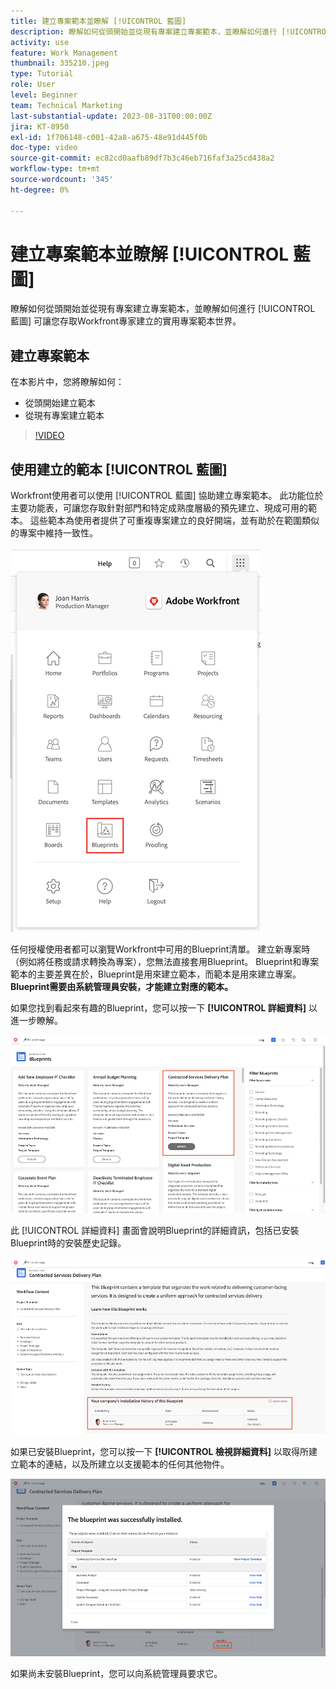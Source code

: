 ```yaml
---
title: 建立專案範本並瞭解 [!UICONTROL 藍圖]
description: 瞭解如何從頭開始並從現有專案建立專案範本，並瞭解如何進行 [!UICONTROL 藍圖] 可讓您存取Workfront專家建立的實用專案範本世界。
activity: use
feature: Work Management
thumbnail: 335210.jpeg
type: Tutorial
role: User
level: Beginner
team: Technical Marketing
last-substantial-update: 2023-08-31T00:00:00Z
jira: KT-8950
exl-id: 1f706148-c001-42a8-a675-48e91d445f0b
doc-type: video
source-git-commit: ec82cd0aafb89df7b3c46eb716faf3a25cd438a2
workflow-type: tm+mt
source-wordcount: '345'
ht-degree: 0%

---
```


# 建立專案範本並瞭解 [!UICONTROL 藍圖]

瞭解如何從頭開始並從現有專案建立專案範本，並瞭解如何進行 [!UICONTROL 藍圖] 可讓您存取Workfront專家建立的實用專案範本世界。

## 建立專案範本

在本影片中，您將瞭解如何：

* 從頭開始建立範本
* 從現有專案建立範本

>[!VIDEO](https://video.tv.adobe.com/v/335210/?quality=12&learn=on)

## 使用建立的範本 [!UICONTROL 藍圖]

Workfront使用者可以使用 [!UICONTROL 藍圖] 協助建立專案範本。 此功能位於主要功能表，可讓您存取針對部門和特定成熟度層級的預先建立、現成可用的範本。 這些範本為使用者提供了可重複專案建立的良好開端，並有助於在範圍類似的專案中維持一致性。

![主功能表中的Blueprint](assets/pt-blueprints-01.png)

任何授權使用者都可以瀏覽Workfront中可用的Blueprint清單。 建立新專案時（例如將任務或請求轉換為專案），您無法直接套用Blueprint。 Blueprint和專案範本的主要差異在於，Blueprint是用來建立範本，而範本是用來建立專案。 **Blueprint需要由系統管理員安裝，才能建立對應的範本。**

如果您找到看起來有趣的Blueprint，您可以按一下 **[!UICONTROL 詳細資料]** 以進一步瞭解。

![藍圖清單](assets/pt-blueprints-02.png)

此 [!UICONTROL 詳細資料] 畫面會說明Blueprint的詳細資訊，包括已安裝Blueprint時的安裝歷史記錄。

![有關使用Blueprint的詳細資訊](assets/pt-blueprints-03.png)

如果已安裝Blueprint，您可以按一下 **[!UICONTROL 檢視詳細資料]** 以取得所建立範本的連結，以及所建立以支援範本的任何其他物件。

![有關Blueprint安裝的詳細資料](assets/pt-blueprints-04.png)

如果尚未安裝Blueprint，您可以向系統管理員要求它。

